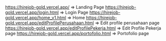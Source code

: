 https://hirejob-gold.vercel.app/ => Landing Page
https://hirejob-gold.vercel.app/login.html => Login Page
https://hirejob-gold.vercel.app/home_v1.html => Home
https://hirejob-gold.vercel.app/editProfilePerusahaan.html => Edit profile perusahaan page
https://hirejob-gold.vercel.app/editProfilePekerja.html => Edit Profile Pekerja page
https://hirejob-gold.vercel.app/portofolio.html => Portofolio page
